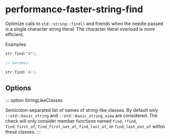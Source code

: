# performance-faster-string-find

Optimize calls to `std::string::find()` and friends when the needle
passed is a single character string literal. The character literal
overload is more efficient.

Examples:

```c++
str.find("A");

// becomes

str.find('A');
```

## Options

::: option
StringLikeClasses

Semicolon-separated list of names of string-like classes. By default
only `::std::basic_string` and `::std::basic_string_view` are
considered. The check will only consider member functions named `find`,
`rfind`, `find_first_of`, `find_first_not_of`, `find_last_of`, or
`find_last_not_of` within these classes.
:::
